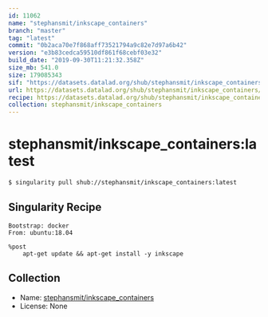 ```yaml
---
id: 11062
name: "stephansmit/inkscape_containers"
branch: "master"
tag: "latest"
commit: "0b2aca70e7f868aff73521794a9c82e7d97a6b42"
version: "e3b83cedca59510df861f68cebf03e32"
build_date: "2019-09-30T11:21:32.358Z"
size_mb: 541.0
size: 179085343
sif: "https://datasets.datalad.org/shub/stephansmit/inkscape_containers/latest/2019-09-30-0b2aca70-e3b83ced/e3b83cedca59510df861f68cebf03e32.sif"
url: https://datasets.datalad.org/shub/stephansmit/inkscape_containers/latest/2019-09-30-0b2aca70-e3b83ced/
recipe: https://datasets.datalad.org/shub/stephansmit/inkscape_containers/latest/2019-09-30-0b2aca70-e3b83ced/Singularity
collection: stephansmit/inkscape_containers
---
```


# stephansmit/inkscape_containers:latest

```bash
$ singularity pull shub://stephansmit/inkscape_containers:latest
```

## Singularity Recipe

```singularity
Bootstrap: docker
From: ubuntu:18.04

%post
    apt-get update && apt-get install -y inkscape
```

## Collection

 - Name: [stephansmit/inkscape_containers](https://github.com/stephansmit/inkscape_containers)
 - License: None

